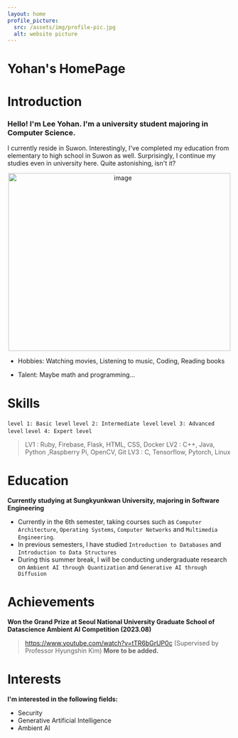 ```yaml
---
layout: home
profile_picture:
  src: /assets/img/profile-pic.jpg
  alt: website picture
---
```

# Yohan's HomePage

# Introduction

### Hello! I'm Lee Yohan. I'm a university student majoring in Computer Science.

<p>
I currently reside in Suwon. Interestingly, I've completed my education from elementary to high school in Suwon as well. Surprisingly, I continue my studies even in university here. Quite astonishing, isn't it?
</p>



<div align="center">

<img src="./images/backGround.jpg" width= "500px" height= "400px" title= "image">

</div>

* Hobbies: Watching movies, Listening to music, Coding, Reading books
+ Talent: Maybe math and programming...



# Skills

`level 1: Basic level`
`level 2: Intermediate level`
`level 3: Advanced level`
`level 4: Expert level`

> LV1 : Ruby, Firebase, Flask, HTML, CSS, Docker
> LV2 : C++, Java, Python ,Raspberry Pi, OpenCV, Git
> LV3 : C, Tensorflow, Pytorch, Linux


# Education

**Currently studying at Sungkyunkwan University, majoring in Software Engineering**


+ Currently in the 6th semester, taking courses such as `Computer Architecture`, `Operating Systems`, `Computer Networks` and `Multimedia Engineering`.
+ In previous semesters, I have studied `Introduction to Databases` and `Introduction to Data Structures`
+ During this summer break, I will be conducting undergraduate research on `Ambient AI through Quantization` and `Generative AI through Diffusion`

# Achievements

**Won the Grand Prize at Seoul National University Graduate School of Datascience Ambient AI Competition (2023.08)**
>https://www.youtube.com/watch?v=tTR6bGrUP0c (Supervised by Professor Hyungshin Kim)
**More to be added.**

# Interests

**I'm interested in the following fields:**
+ Security
+ Generative Artificial Intelligence
+ Ambient AI

